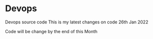 # Devops
Devops source code
This is my latest changes on code 26th Jan 2022

Code will be change by the end of this Month
